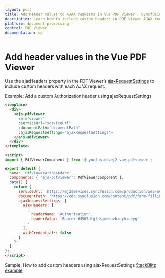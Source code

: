 ```yaml
---
layout: post
title: Add header values to AJAX requests in Vue PDF Viewer | Syncfusion
description: Learn how to include custom headers in PDF Viewer AJAX requests using ajaxRequestSettings and ajaxHeaders in the Vue PDF Viewer component.
platform: document-processing
control: PDF Viewer
documentation: ug
---
```


# Add header values in the Vue PDF Viewer

Use the ajaxHeaders property in the PDF Viewer’s [ajaxRequestSettings](https://ej2.syncfusion.com/documentation/api/pdfviewer/#ajaxrequestsettings) to include custom headers with each AJAX request.

Example: Add a custom Authorization header using ajaxRequestSettings

```html
<template>
  <div>
    <ejs-pdfviewer
      ref="viewer"
      :serviceUrl="serviceUrl"
      :documentPath="documentPath"
      :ajaxRequestSettings="ajaxRequestSettings">
    </ejs-pdfviewer>
  </div>
</template>

<script>
import { PdfViewerComponent } from '@syncfusion/ej2-vue-pdfviewer';

export default {
  name: 'PdfViewerWithHeaders',
  components: { 'ejs-pdfviewer': PdfViewerComponent },
  data() {
    return {
      serviceUrl: 'https://ej2services.syncfusion.com/production/web-services/api/pdfviewer',
      documentPath: 'https://cdn.syncfusion.com/content/pdf/form-filling-document.pdf',
      ajaxRequestSettings: {
        ajaxHeaders: [
          {
            headerName: 'Authorization',
            headerValue: 'Bearer 64565dfgfdsjweiuvbiuyhiueygf'
          }
        ],
        withCredentials: false
      }
    };
  }
};
</script>
```

Sample: How to add custom headers using ajaxRequestSettings
[StackBlitz example](https://stackblitz.com/edit/typescript-nv1way?file=index.ts)
